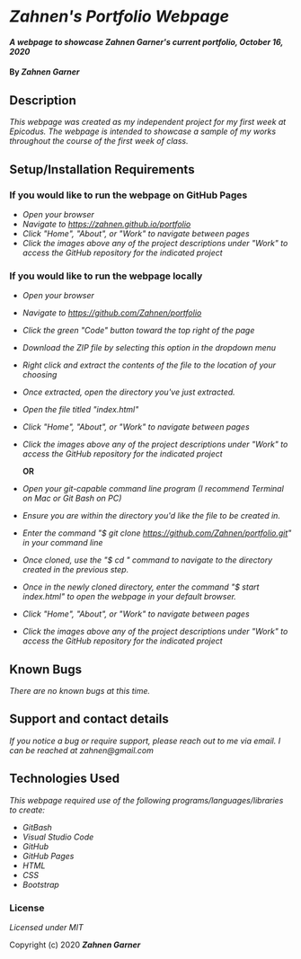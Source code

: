 # _Zahnen's Portfolio Webpage_

#### _A webpage to showcase Zahnen Garner's current portfolio, October 16, 2020_

#### By _**Zahnen Garner**_

## Description

_This webpage was created as my independent project for my first week at Epicodus. The webpage is intended to showcase a sample of my works throughout the course of the first week of class._

## Setup/Installation Requirements

### If you would like to run the webpage on GitHub Pages
* _Open your browser_
* _Navigate to https://zahnen.github.io/portfolio_
* _Click "Home", "About", or "Work" to navigate between pages_
* _Click the images above any of the project descriptions under "Work" to access the GitHub repository for the indicated project_

### If you would like to run the webpage locally
* _Open your browser_
* _Navigate to https://github.com/Zahnen/portfolio_
* _Click the green "Code" button toward the top right of the page_
* _Download the ZIP file by selecting this option in the dropdown menu_
* _Right click and extract the contents of the file to the location of your choosing_
* _Once extracted, open the directory you've just extracted._
* _Open the file titled "index.html"_
* _Click "Home", "About", or "Work" to navigate between pages_
* _Click the images above any of the project descriptions under "Work" to access the GitHub repository for the indicated project_

  **OR**

* _Open your git-capable command line program (I recommend Terminal on Mac or Git Bash on PC)_
* _Ensure you are within the directory you'd like the file to be created in._
* _Enter the command "$ git clone https://github.com/Zahnen/portfolio.git" in your command line_
* _Once cloned, use the "$ cd " command to navigate to the directory created in the previous step._
* _Once in the newly cloned directory, enter the command "$ start index.html" to open the webpage in your default browser._
* _Click "Home", "About", or "Work" to navigate between pages_
* _Click the images above any of the project descriptions under "Work" to access the GitHub repository for the indicated project_

## Known Bugs

_There are no known bugs at this time._

## Support and contact details

_If you notice a bug or require support, please reach out to me via email. I can be reached at zahnen@gmail.com_

## Technologies Used

_This webpage required use of the following programs/languages/libraries to create:_
* _GitBash_
* _Visual Studio Code_
* _GitHub_
* _GitHub Pages_
* _HTML_
* _CSS_
* _Bootstrap_

### License

*Licensed under MIT*

Copyright (c) 2020 **_Zahnen Garner_**